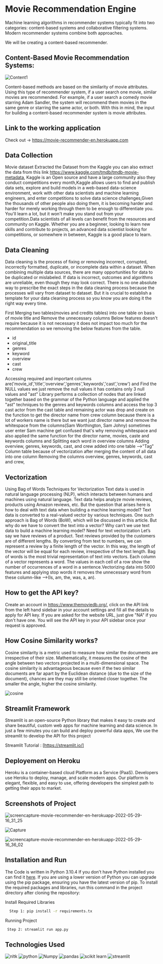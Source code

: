 
# Movie Recommendation Engine 

Machine learning algorithms in recommender systems typically fit into two categories: content-based systems and collaborative filtering systems. Modern recommender systems combine both approaches.

We will be creating a content-based recommender.

## Content-Based Movie Recommendation Systems:

![Content1](https://user-images.githubusercontent.com/56771670/170863334-2408bc5d-5960-4dc2-9d5f-111bb5621e98.png)


Content-based methods are based on the similarity of movie attributes. Using this type of recommender system, if a user search one movie, similar movies are recommended. For example, if a user search a comedy movie starring Adam Sandler, the system will recommend them movies in the same genre or starring the same actor, or both. With this in mind, the input for building a content-based recommender system is movie attributes.

## Link to the working application

Check out -> https://movie-recommender-en.herokuapp.com


## Data Collection
Movie dataset Extracted the Dataset from the Kaggle you can also extract the data from this link https://www.kaggle.com/tmdb/tmdb-movie-metadata, Kaggle is an Open source and have a large community also they conduct competitions every month,Kaggle allows users to find and publish data sets, explore and build models in a web-based data-science environment, work with other data scientists and machine learning engineers, and enter competitions to solve data science challenges,Given the thousands of other people also doing them, it is becoming harder and harder for merely working through them to be enough to differentiate you. You'll learn a lot, but it won't make you stand out from your competition.Data scientists of all levels can benefit from the resources and community on Kaggle. Whether you are a beginner, looking to learn new skills and contribute to projects, an advanced data scientist looking for competitions, or somewhere in between, Kaggle is a good place to learn.


## Data Cleaning

Data cleaning is the process of fixing or removing incorrect, corrupted, incorrectly formatted, duplicate, or incomplete data within a dataset. When combining multiple data sources, there are many opportunities for data to be duplicated or mislabeled. If data is incorrect, outcomes and algorithms are unreliable, even though they may look correct. There is no one absolute way to prescribe the exact steps in the data cleaning process because the processes will vary from dataset to dataset. But it is crucial to establish a template for your data cleaning process so you know you are doing it the right way every time.

First Merging two tables(movies and credits tables) into one table on basis of movie title and Remove the unnecessary columns Below features doesn't require because it is not necessary it does not impact too much for the recommendation so we removing the below features from the table.

- id
- original_title
- genres
- keyword
- overview
- cast
- crew

Accessing required and important columns are('movie_id','title','overview','genres','keywords','cast','crew') and Find the NULL values we just remove the null values it has contains only 3 null values and "ast" Library performs a collection of nodes that are linked together based on the grammar of the Python language and applied the "ast" techniques to the genres and keywords columns and access the top 3 cast actor from the cast table and remaining actor was drop and create on the function to get the director name from crew column because there is a lot of workers name is there but we want just director name and remove the whitespace from the columns(Sam Worthington, Sam Johny) sometimes user enter Sam machine get confused that's why removing whitespace and also applied the same function for the director name, movies, caste and keywords columns and Splitting each word in overview columns Adding overview, genres, keywords, cast, and crew added into one table -->"Tag" Column table because of vectorization after merging the content of all data into one column Removing the columns overview, genres, keywords, cast and crew,

## Vectorization
Using Bag of Words Techniques for Vectorization
Text data is used in natural language processing (NLP), which interacts between humans and machines using natural language. Text data helps analyze movie reviews, products using Amazon reviews, etc. But the question that arises here is how to deal with text data when building a machine learning model? Text data is converted to a real-valued vector by various techniques. One such approach is Bag of Words (BoW), which will be discussed in this article. But why do we have to convert the text into a vector? Why can’t we use text data to build a machine learning model? Need for text vectorization Let’s say we have reviews of a product. Text reviews provided by the customers are of different lengths. By converting from text to numbers, we can represent a review by a finite length of the vector. In this way, the length of the vector will be equal for each review, irrespective of the text length. Bag of words is the most trivial representation of text into vectors. Each column of a vector represents a word. The values in each cell of a row show the number of occurrences of a word in a sentence.Vectorizing data into 5000 features and applying stop words it removes the unnecessary word from these column-like -->(Is, am, the, was, a, an).

## How to get the API key?
Create an account in https://www.themoviedb.org/, click on the API link from the left hand sidebar in your account settings and fill all the details to apply for API key. If you are asked for the website URL, just give "NA" if you don't have one. You will see the API key in your API sidebar once your request is approved.

## How Cosine Similarity works?

Cosine similarity is a metric used to measure how similar the documents are irrespective of their size. Mathematically, it measures the cosine of the angle between two vectors projected in a multi-dimensional space. The cosine similarity is advantageous because even if the two similar documents are far apart by the Euclidean distance (due to the size of the document), chances are they may still be oriented closer together. The smaller the angle, higher the cosine similarity.

![cosine](https://user-images.githubusercontent.com/56771670/170865193-b031df33-5a91-4f33-96c9-2635d17e8e25.png)

## Streamlit Framework

Streamlit is an open-source Python library that makes it easy to create and share beautiful, custom web apps for machine learning and data science. In just a few minutes you can build and deploy powerful data apps, We use the streamlit to develop the API for this project

Streamlit Tutorial : [https://streamlit.io/]

## Deployement on Heroku

Heroku is a container-based cloud Platform as a Service (PaaS). Developers use Heroku to deploy, manage, and scale modern apps. Our platform is elegant, flexible, and easy to use, offering developers the simplest path to getting their apps to market.

## Screenshots of Project
![screencapture-movie-recommender-en-herokuapp-2022-05-29-16_31_25](https://user-images.githubusercontent.com/56771670/170865293-9e196a9f-3adb-464a-bd4c-0518437c379d.png)


![Capture](https://user-images.githubusercontent.com/56771670/170865384-57b6533d-58d2-4136-8bd5-6a661c344350.PNG)


![screencapture-movie-recommender-en-herokuapp-2022-05-29-16_36_02](https://user-images.githubusercontent.com/56771670/170865315-bcfb314e-adfc-424c-a125-26a5b7f7efe1.png)


## Installation and Run

The Code is written in Python 3.10.4 If you don't have Python installed you can find it [here](https://www.python.org/downloads). If you are using a lower version of Python you can upgrade using the pip package, ensuring you have the latest version of pip. To install the required packages and libraries, run this command in the project directory after cloning the repository:

Install Required Libraries

```bash
  Step 1: pip install -r requirements.tx
```
Running Project

```bash
 Step 2: streamlit run app.py
```

## Technologies Used
![nltk](https://user-images.githubusercontent.com/56771670/170866951-558a45d3-4e52-4d10-a107-2cfee56057dd.png) ![python](https://user-images.githubusercontent.com/56771670/170866942-8119b832-cfaf-43db-ac60-7c7cfcc6d84e.svg)   ![Numpy](https://user-images.githubusercontent.com/56771670/170866966-de240e4b-8c8a-481f-a6ac-758ba51db9a2.png) ![pandas](https://user-images.githubusercontent.com/56771670/170866968-9ccadd96-c2de-4939-b405-a1db1982cc7b.png) ![scikit learn](https://user-images.githubusercontent.com/56771670/170866969-c9f45dda-9df7-479c-9386-12242d275591.png) ![streamlit](https://user-images.githubusercontent.com/56771670/170866970-73872613-5607-4447-a6b0-9d46118d8c05.png)


